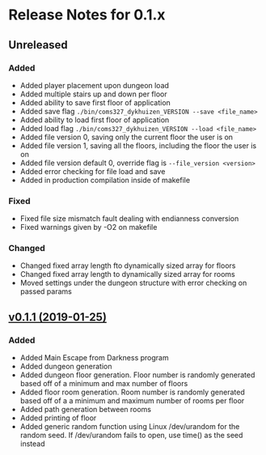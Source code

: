 # Release Notes for 0.1.x

## Unreleased

### Added
- Added player placement upon dungeon load
- Added multiple stairs up and down per floor
- Added ability to save first floor of application
- Added save flag `./bin/coms327_dykhuizen_VERSION --save <file_name>`
- Added ability to load first floor of application
- Added load flag `./bin/coms327_dykhuizen_VERSION --load <file_name>`
- Added file version 0, saving only the current floor the user is on
- Added file version 1, saving all the floors, including the floor the user is on
- Added file version default 0, override flag is `--file_version <version>`
- Added error checking for file load and save
- Added in production compilation inside of makefile
### Fixed
- Fixed file size mismatch fault dealing with endianness conversion
- Fixed warnings given by -O2 on makefile
### Changed
- Changed fixed array length fto dynamically sized array for floors
- Changed fixed array length to dynamically sized array for rooms
- Moved settings under the dungeon structure with error checking on passed params

## [v0.1.1 (2019-01-25)](https://github.com/gofish543/CprE327/releases/tag/v0.1.1)

### Added
- Added Main Escape from Darkness program
- Added dungeon generation
- Added dungeon floor generation. Floor number is randomly generated based off of a minimum and max number of floors
- Added floor room generation. Room number is randomly generated based off of a a minimum and maximum number of rooms per floor
- Added path generation between rooms
- Added printing of floor
- Added generic random function using Linux /dev/urandom for the random seed. If /dev/urandom fails to open, use time() as the seed instead